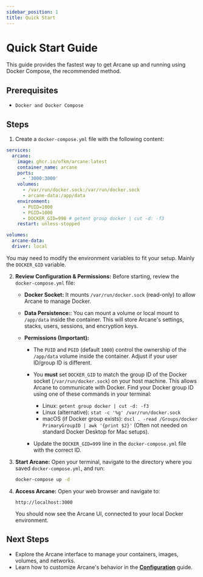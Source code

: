 ```yaml
---
sidebar_position: 1
title: Quick Start
---
```


# Quick Start Guide

This guide provides the fastest way to get Arcane up and running using Docker Compose, the recommended method.

## Prerequisites

- `Docker and Docker Compose`

## Steps

1. Create a `docker-compose.yml` file with the following content:

```yaml
services:
  arcane:
    image: ghcr.io/ofkm/arcane:latest
    container_name: arcane
    ports:
      - '3000:3000'
    volumes:
      - /var/run/docker.sock:/var/run/docker.sock
      - arcane-data:/app/data
    environment:
      - PUID=1000
      - PGID=1000
      - DOCKER_GID=998 # getent group docker | cut -d: -f3
    restart: unless-stopped

volumes:
  arcane-data:
  driver: local
```

You may need to modify the environment variables to fit your setup. Mainly the `DOCKER_GID` variable.

2.  **Review Configuration & Permissions:**
    Before starting, review the `docker-compose.yml` file:

    - **Docker Socket:** It mounts `/var/run/docker.sock` (read-only) to allow Arcane to manage Docker.

    - **Data Persistence:**: You can mount a volume or local mount to `/app/data` inside the container. This will store Arcane's settings, stacks, users, sessions, and encryption keys.

    - **Permissions (Important):**

      - The `PUID` and `PGID` (default `1000`) control the ownership of the `/app/data` volume inside the container. Adjust if your user ID/group ID is different.

      - You **must** set `DOCKER_GID` to match the group ID of the Docker socket (`/var/run/docker.sock`) on your host machine. This allows Arcane to communicate with Docker. Find your Docker group ID using one of these commands in your terminal:
        - Linux: `getent group docker | cut -d: -f3`
        - Linux (alternative): `stat -c '%g' /var/run/docker.sock`
        - macOS (if Docker group exists): `dscl . -read /Groups/docker PrimaryGroupID | awk '{print $2}'` (Often not needed on standard Docker Desktop for Mac setups).
      - Update the `DOCKER_GID=999` line in the `docker-compose.yml` file with the correct ID.

3.  **Start Arcane:**
    Open your terminal, navigate to the directory where you saved `docker-compose.yml`, and run:

    ```bash
    docker-compose up -d
    ```

4.  **Access Arcane:**
    Open your web browser and navigate to:

    `http://localhost:3000`

    You should now see the Arcane UI, connected to your local Docker environment.

## Next Steps

- Explore the Arcane interface to manage your containers, images, volumes, and networks.
- Learn how to customize Arcane's behavior in the **[Configuration](./configuration.md)** guide.
